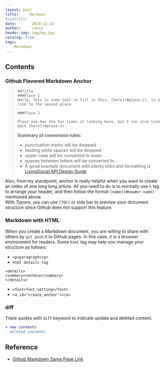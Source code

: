 ```yaml
---
layout: post
title:     Mardown
#subtitle:   
date:       2018-12-21
author:     Lance
header-img: img/bg.jpg
catalog: true
tags:
    Markdown
---
```


## Contents  
### Github Flavored Markdown Anchor  
> ```
> ##Title
> ###Place 1
> Hello, this is some text to fill in this, [here](#place-2), is a link to the second place.
> 
> ###Place 2
> 
> Place one has the fun times of linking here, but I can also link back [here](#place-1).
> ```
>
> **Summary of conversion rules:**
>
> * punctuation marks will be dropped
> * leading white spaces will be dropped
> * upper case will be converted to lower
> * spaces between letters will be converted to `-`
> * A good example document with plenty links and formatting is [LivingSocial API Design Guide](https://github.com/livingsocial/api-design/blob/master/README.md)

Also, from my standpoint, anchor is really helpful when you want to create an index of one long  long article. All you need to do is to normally use `h` tag to arrange your header, and then follow the format `[name](#header-name)` mentioned above.  
​        With *Typora*, you can use `[TOC]` or side bar to preview your document structure since Github does not support this feature.  

### Markdown with HTML  
When you create a Markdown document, you are willing to share with others by `git push` it to Github pages. In this case, it is a browser environment for readers. Some `html` tag may help you manage your structure as follows:  
* `<p>paragraph</p>`
* `html details tag`
```
<details>
<summary>contens</summary>
</details>
```
* `<font>font_setting</font>`
* `<a id="create_anchor"></a>`

### diff  
Triple quotes with `diff` keyword to indicate update and deleted content.  
```diff
+ new contents
- deleted contents
```

## Reference
- [Github Markdown Same Page Link](https://stackoverflow.com/questions/27981247/github-markdown-same-page-link)

